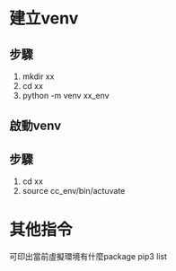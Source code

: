 # 建立venv
## 步驟
1. mkdir xx
2. cd xx
3. python -m venv xx_env

## 啟動venv
## 步驟
1. cd xx
2. source cc_env/bin/actuvate


# 其他指令
可印出當前虛擬環境有什麼package
pip3 list

